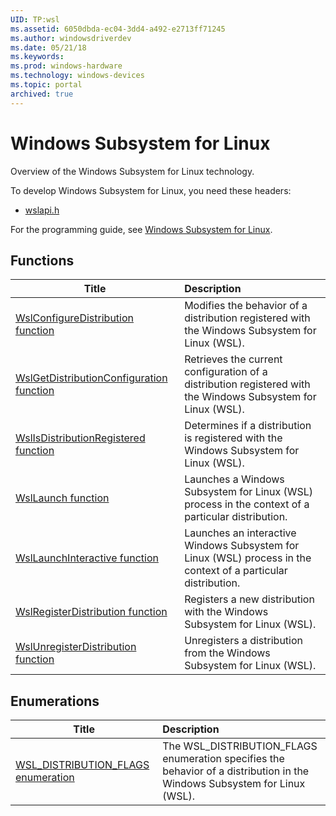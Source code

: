 ```yaml
---
UID: TP:wsl
ms.assetid: 6050dbda-ec04-3dd4-a492-e2713ff71245
ms.author: windowsdriverdev
ms.date: 05/21/18
ms.keywords: 
ms.prod: windows-hardware
ms.technology: windows-devices
ms.topic: portal
archived: true
---
```


# Windows Subsystem for Linux



Overview of the Windows Subsystem for Linux technology.

To develop Windows Subsystem for Linux, you need these headers:

 * [wslapi.h](..\wslapi\index.md)

For the programming guide, see [Windows Subsystem for Linux](https://review.docs.microsoft.com/en-us/win32-test/wsl).

## Functions

| Title   | Description   |
| ---- |:---- |
| [WslConfigureDistribution function](..\wslapi\nf-wslapi-wslconfiguredistribution.md) | Modifies the behavior of a distribution registered with the Windows Subsystem for Linux (WSL). |
| [WslGetDistributionConfiguration function](..\wslapi\nf-wslapi-wslgetdistributionconfiguration.md) | Retrieves the current configuration of a distribution registered with the Windows Subsystem for Linux (WSL). |
| [WslIsDistributionRegistered function](..\wslapi\nf-wslapi-wslisdistributionregistered.md) | Determines if a distribution is registered with the Windows Subsystem for Linux (WSL). |
| [WslLaunch function](..\wslapi\nf-wslapi-wsllaunch.md) | Launches a Windows Subsystem for Linux (WSL) process in the context of a particular distribution. |
| [WslLaunchInteractive function](..\wslapi\nf-wslapi-wsllaunchinteractive.md) | Launches an interactive Windows Subsystem for Linux (WSL) process in the context of a particular distribution. |
| [WslRegisterDistribution function](..\wslapi\nf-wslapi-wslregisterdistribution.md) | Registers a new distribution with the Windows Subsystem for Linux (WSL). |
| [WslUnregisterDistribution function](..\wslapi\nf-wslapi-wslunregisterdistribution.md) | Unregisters a distribution from the Windows Subsystem for Linux (WSL). |

## Enumerations

| Title   | Description   |
| ---- |:---- |
| [WSL_DISTRIBUTION_FLAGS enumeration](..\wslapi\ne-wslapi-wsl_distribution_flags.md) | The WSL_DISTRIBUTION_FLAGS enumeration specifies the behavior of a distribution in the Windows Subsystem for Linux (WSL). |
